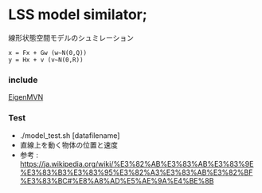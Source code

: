 # LSS model similator;
線形状態空間モデルのシュミレーション
```
x = Fx + Gw (w~N(0,Q))
y = Hx + v (v~N(0,R))
```

### include
[EigenMVN](https://gist.github.com/kanade-k-1228/d3f6959259cf96b26cb79dab7e0e79a2)

### Test
* ./model_test.sh [datafilename]
* 直線上を動く物体の位置と速度
 * 参考 :  https://ja.wikipedia.org/wiki/%E3%82%AB%E3%83%AB%E3%83%9E%E3%83%B3%E3%83%95%E3%82%A3%E3%83%AB%E3%82%BF%E3%83%BC#%E8%A8%AD%E5%AE%9A%E4%BE%8B